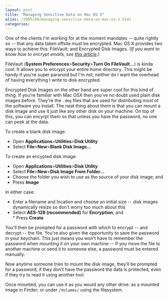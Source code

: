 ```yaml
---
layout: post
title: "Managing Sensitive Data on Mac OS X"
alias: /2005/09/managing-sensitive-data-on-mac-os-x.html
categories:
---
```

One of the clients I'm working for at the moment mandates -- quite rightly so -- that any data taken offsite must be encrypted. Mac OS X provides two ways to achieve this: FileVault; and Encrypted Disk Images. _(If you want to know how to encrypt emails, see [this article](/blog/2005/08/24/pgp-for-mac-mail).)_

FileVault (**System Preferences**&gt;**Security**&gt;**Turn On FileVault...**) is kinda cool: It allows you to encrypt your entire home directory. This might be handy if you're super paranoid but I'm not; neither do I want the overhead of having everything I write to disk encrypted.

Encrypted Disk Images on the other hand are super cool for this kind of thing. If you're familiar with Mac OSX then you've no doubt used plain disk images before. They're the `.dmg` files that are used for distributing most of the software you install. The neat thing about them is that you can mount a disk image and use it just like any other disk on your machine. On top of this, you can encyrpt them so that unless you have the password, no one can peek at the data.

To create a blank disk image:

* Open **Applications**&gt;**Utilities**&gt;**Disk Utility**
* Select **File**&gt;**New**&gt;**Blank Disk Image...**

To create an encypted disk image:

* Open **Applications**&gt;**Utilities**&gt;**Disk Utility**
* Select **File**&gt;**New**&gt;**Disk Image From Folder...**
* Choose the folder you wish to use as the source of your disk image; and
* Press **Image**

In either case:

* Enter a filename and location and choose an initial size -- disk images dynamically resize so don't worry too much about this
* Select **AES-128 (recommended)** for **Encryption**; and</li> * Press **Create**

You'll then be prompted for a password with which to encrypt -- and decrypt -- the file. You're also given the opportunity to save the password in your keychain. This just means you won't have to remember the password when mounting it on your own machine -- If you move the file to another machine or send it to someone else, a password must be entered manually.

Now anytime someone tries to mount the disk image, they'll be prompted for a password; if they don't have the password the data is protected, even if they try to read it using another tool.

Once mounted, you can use it as you would any other drive: as a mounted image in Finder; or under `/Volumes/` using the filesystem.
